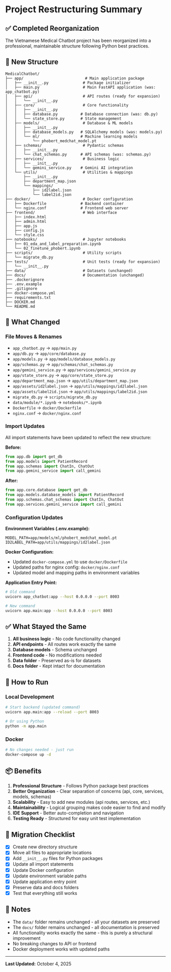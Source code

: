 # Project Restructuring Summary

## ✅ Completed Reorganization

The Vietnamese Medical Chatbot project has been reorganized into a professional, maintainable structure following Python best practices.

## 📂 New Structure

```
MedicalChatbot/
├── app/                           # Main application package
│   ├── __init__.py               # Package initializer
│   ├── main.py                   # Main FastAPI application (was: app_chatbot.py)
│   ├── api/                      # API routes (ready for expansion)
│   │   └── __init__.py
│   ├── core/                     # Core functionality
│   │   ├── __init__.py
│   │   ├── database.py          # Database connection (was: db.py)
│   │   └── state_store.py       # State management
│   ├── models/                   # Database & ML models
│   │   ├── __init__.py
│   │   ├── database_models.py   # SQLAlchemy models (was: models.py)
│   │   └── ml/                  # Machine learning models
│   │       └── phobert_medchat_model.pt
│   ├── schemas/                  # Pydantic schemas
│   │   ├── __init__.py
│   │   └── chat_schemas.py      # API schemas (was: schemas.py)
│   ├── services/                 # Business logic
│   │   ├── __init__.py
│   │   └── gemini_service.py    # Gemini AI integration
│   └── utils/                    # Utilities & mappings
│       ├── __init__.py
│       ├── department_map.json
│       └── mappings/
│           ├── id2label.json
│           └── label2id.json
├── docker/                       # Docker configuration
│   ├── Dockerfile               # Backend container
│   └── nginx.conf               # Frontend web server
├── frontend/                     # Web interface
│   ├── index.html
│   ├── admin.html
│   ├── app.js
│   ├── config.js
│   └── style.css
├── notebooks/                    # Jupyter notebooks
│   ├── 01_eda_and_label_preparation.ipynb
│   └── 02_finetune_phobert.ipynb
├── scripts/                      # Utility scripts
│   └── migrate_db.py
├── tests/                        # Unit tests (ready for expansion)
│   └── __init__.py
├── data/                         # Datasets (unchanged)
├── docs/                         # Documentation (unchanged)
├── .dockerignore
├── .env.example
├── .gitignore
├── docker-compose.yml
├── requirements.txt
├── DOCKER.md
└── README.md
```

## 🔄 What Changed

### File Moves & Renames
- `app_chatbot.py` → `app/main.py`
- `app/db.py` → `app/core/database.py`
- `app/models.py` → `app/models/database_models.py`
- `app/schemas.py` → `app/schemas/chat_schemas.py`
- `app/gemini_service.py` → `app/services/gemini_service.py`
- `app/state_store.py` → `app/core/state_store.py`
- `app/department_map.json` → `app/utils/department_map.json`
- `app/assets/id2label.json` → `app/utils/mappings/id2label.json`
- `app/assets/label2id.json` → `app/utils/mappings/label2id.json`
- `migrate_db.py` → `scripts/migrate_db.py`
- `data/module/*.ipynb` → `notebooks/*.ipynb`
- `Dockerfile` → `docker/Dockerfile`
- `nginx.conf` → `docker/nginx.conf`

### Import Updates
All import statements have been updated to reflect the new structure:

**Before:**
```python
from app.db import get_db
from app.models import PatientRecord
from app.schemas import ChatIn, ChatOut
from app.gemini_service import call_gemini
```

**After:**
```python
from app.core.database import get_db
from app.models.database_models import PatientRecord
from app.schemas.chat_schemas import ChatIn, ChatOut
from app.services.gemini_service import call_gemini
```

### Configuration Updates

**Environment Variables (.env.example):**
```env
MODEL_PATH=app/models/ml/phobert_medchat_model.pt
ID2LABEL_PATH=app/utils/mappings/id2label.json
```

**Docker Configuration:**
- Updated `docker-compose.yml` to use `docker/Dockerfile`
- Updated paths for nginx config: `docker/nginx.conf`
- Updated model and mapping paths in environment variables

**Application Entry Point:**
```bash
# Old command
uvicorn app_chatbot:app --host 0.0.0.0 --port 8003

# New command
uvicorn app.main:app --host 0.0.0.0 --port 8003
```

## ✅ What Stayed the Same

1. **All business logic** - No code functionality changed
2. **API endpoints** - All routes work exactly the same
3. **Database models** - Schema unchanged
4. **Frontend code** - No modifications needed
5. **Data folder** - Preserved as-is for datasets
6. **Docs folder** - Kept intact for documentation

## 🚀 How to Run

### Local Development
```bash
# Start backend (updated command)
uvicorn app.main:app --reload --port 8003

# Or using Python
python -m app.main
```

### Docker
```bash
# No changes needed - just run
docker-compose up -d
```

## 📦 Benefits

1. **Professional Structure** - Follows Python package best practices
2. **Better Organization** - Clear separation of concerns (api, core, services, models, schemas)
3. **Scalability** - Easy to add new modules (api routes, services, etc.)
4. **Maintainability** - Logical grouping makes code easier to find and modify
5. **IDE Support** - Better auto-completion and navigation
6. **Testing Ready** - Structured for easy unit test implementation

## 🔧 Migration Checklist

- [x] Create new directory structure
- [x] Move all files to appropriate locations
- [x] Add `__init__.py` files for Python packages
- [x] Update all import statements
- [x] Update Docker configuration
- [x] Update environment variable paths
- [x] Update application entry point
- [x] Preserve data and docs folders
- [x] Test that everything still works

## 📝 Notes

- The `data/` folder remains unchanged - all your datasets are preserved
- The `docs/` folder remains unchanged - all documentation is preserved
- All functionality works exactly the same - this is purely a structural improvement
- No breaking changes to API or frontend
- Docker deployment works with updated paths

---

**Last Updated:** October 4, 2025
